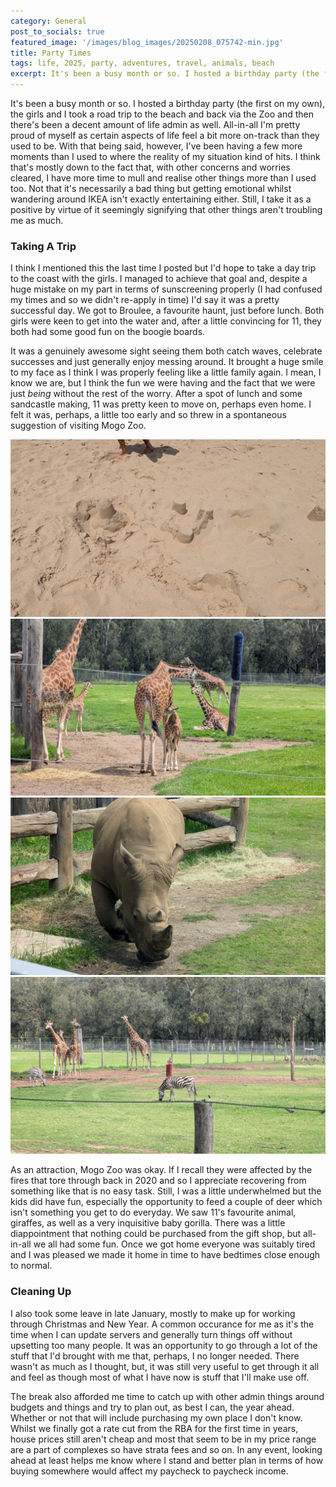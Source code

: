```yaml
---
category: General
post_to_socials: true
featured_image: '/images/blog_images/20250208_075742-min.jpg'
title: Party Times
tags: life, 2025, party, adventures, travel, animals, beach
excerpt: It's been a busy month or so. I hosted a birthday party (the first on my own), the girls and I took a road trip to the beach and back via the Zoo and then there's been a decent amount of life admin as well. All-in-all I'm pretty proud of myself as certain aspects of life feel a bit more on-track than they used to be. With that being said, however, I've been having a few more moments than I used to where the reality of my situation kind of hits.
---
```


It's been a busy month or so. I hosted a birthday party (the first on my own), the girls and I took a road trip to the beach and back via the Zoo and then there's been a decent amount of life admin as well. All-in-all I'm pretty proud of myself as certain aspects of life feel a bit more on-track than they used to be. With that being said, however, I've been having a few more moments than I used to where the reality of my situation kind of hits. I think that's mostly down to the fact that, with other concerns and worries cleared, I have more time to mull and realise other things more than I used too. Not that it's necessarily a bad thing but getting emotional whilst wandering around IKEA isn't exactly entertaining either. Still, I take it as a positive by virtue of it seemingly signifying that other things aren't troubling me as much.

### Taking A Trip

I think I mentioned this the last time I posted but I'd hope to take a day trip to the coast with the girls. I managed to achieve that goal and, despite a huge mistake on my part in terms of sunscreening properly (I had confused my times and so we didn't re-apply in time) I'd say it was a pretty successful day. We got to Broulee, a favourite haunt, just before lunch. Both girls were keen to get into the water and, after a little convincing for 11, they both had some good fun on the boogie boards.

It was a genuinely awesome sight seeing them both catch waves, celebrate successes and just generally enjoy messing around. It brought a huge smile to my face as I think I was properly feeling like a little family again. I mean, I know we are, but I think the fun we were having and the fact that we were just *being* without the rest of the worry. After a spot of lunch and some sandcastle making, 11 was pretty keen to move on, perhaps even home. I felt it was, perhaps, a little too early and so threw in a spontaneous suggestion of visiting Mogo Zoo.

<div class="gallery" data-columns="1">
 <img src="/images/feb2025/PXL_20250125_024533422-min.jpg" alt="Sandcastles!">
 <img src="/images/feb2025/PXL_20250125_035311603-min.jpg" alt="Giraffes!">
 <img src="/images/feb2025/PXL_20250125_040132266-min.jpg" alt="Rhino!">
 <img src="/images/feb2025/PXL_20250125_041028615-min.jpg" alt="Zebra! Giraffes!">
</div>

As an attraction, Mogo Zoo was okay. If I recall they were affected by the fires that tore through back in 2020 and so I appreciate recovering from something like that is no easy task. Still, I was a little underwhelmed but the kids did have fun, especially the opportunity to feed a couple of deer which isn't something you get to do everyday. We saw 11's favourite animal, giraffes, as well as a very inquisitive baby gorilla. There was a little diappointment that nothing could be purchased from the gift shop, but all-in-all we all had some fun. Once we got home everyone was suitably tired and I was pleased we made it home in time to have bedtimes close enough to normal.

### Cleaning Up

I also took some leave in late January, mostly to make up for working through Christmas and New Year. A common occurance for me as it's the time when I can update servers and generally turn things off without upsetting too many people. It was an opportunity to go through a lot of the stuff that I'd brought with me that, perhaps, I no longer needed. There wasn't as much as I thought, but, it was still very useful to get through it all and feel as though most of what I have now is stuff that I'll make use off.

The break also afforded me time to catch up with other admin things around budgets and things and try to plan out, as best I can, the year ahead. Whether or not that will include purchasing my own place I don't know. Whilst we finally got a rate cut from the RBA for the first time in years, house prices still aren't cheap and most that seem to be in my price range are a part of complexes so have strata fees and so on. In any event, looking ahead at least helps me know where I stand and better plan in terms of how buying somewhere would affect my paycheck to paycheck income.
